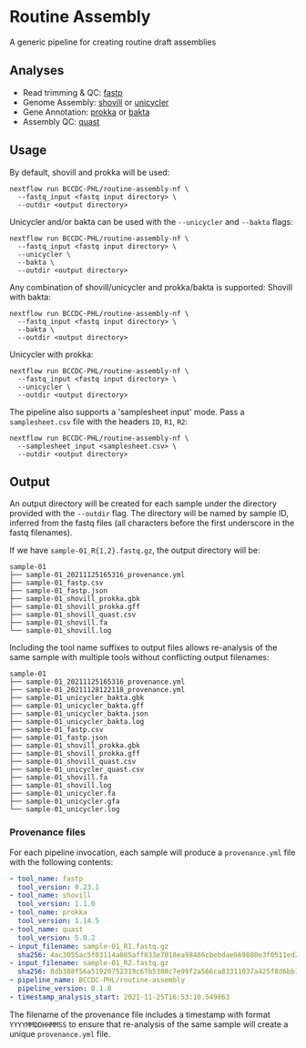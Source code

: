 # Routine Assembly
A generic pipeline for creating routine draft assemblies 

## Analyses

* Read trimming & QC: [fastp](https://github.com/OpenGene/fastp)
* Genome Assembly: [shovill](https://github.com/tseemann/shovill) or [unicycler](https://github.com/rrwick/Unicycler)
* Gene Annotation: [prokka](https://github.com/tseemann/prokka) or [bakta](https://github.com/oschwengers/bakta)
* Assembly QC: [quast](https://github.com/ablab/quast)

## Usage

By default, shovill and prokka will be used:
```
nextflow run BCCDC-PHL/routine-assembly-nf \
  --fastq_input <fastq input directory> \
  --outdir <output directory>
```

Unicycler and/or bakta can be used with the `--unicycler` and `--bakta` flags:
```
nextflow run BCCDC-PHL/routine-assembly-nf \
  --fastq_input <fastq input directory> \
  --unicycler \
  --bakta \
  --outdir <output directory>
```

Any combination of shovill/unicycler and prokka/bakta is supported:
Shovill with bakta:
```
nextflow run BCCDC-PHL/routine-assembly-nf \
  --fastq_input <fastq input directory> \
  --bakta \
  --outdir <output directory>
```

Unicycler with prokka:
```
nextflow run BCCDC-PHL/routine-assembly-nf \
  --fastq_input <fastq input directory> \
  --unicycler \
  --outdir <output directory>
```

The pipeline also supports a 'samplesheet input' mode. Pass a `samplesheet.csv` file with the headers `ID`, `R1`, `R2`:
```
nextflow run BCCDC-PHL/routine-assembly-nf \
  --samplesheet_input <samplesheet.csv> \
  --outdir <output directory>
```


## Output
An output directory will be created for each sample under the directory provided with the `--outdir` flag. The directory will be named by sample ID, inferred from
the fastq files (all characters before the first underscore in the fastq filenames).

If we have `sample-01_R{1,2}.fastq.gz`, the output directory will be:

```
sample-01
├── sample-01_20211125165316_provenance.yml
├── sample-01_fastp.csv
├── sample-01_fastp.json
├── sample-01_shovill_prokka.gbk
├── sample-01_shovill_prokka.gff
├── sample-01_shovill_quast.csv
├── sample-01_shovill.fa
└── sample-01_shovill.log
```

Including the tool name suffixes to output files allows re-analysis of the same sample with multiple tools without conflicting output filenames:

```
sample-01
├── sample-01_20211125165316_provenance.yml
├── sample-01_20211128122118_provenance.yml
├── sample-01_unicycler_bakta.gbk
├── sample-01_unicycler_bakta.gff
├── sample-01_unicycler_bakta.json
├── sample-01_unicycler_bakta.log
├── sample-01_fastp.csv
├── sample-01_fastp.json
├── sample-01_shovill_prokka.gbk
├── sample-01_shovill_prokka.gff
├── sample-01_shovill_quast.csv
├── sample-01_unicycler_quast.csv
├── sample-01_shovill.fa
├── sample-01_shovill.log
├── sample-01_unicycler.fa
├── sample-01_unicycler.gfa
└── sample-01_unicycler.log
```

### Provenance files
For each pipeline invocation, each sample will produce a `provenance.yml` file with the following contents:

```yml
- tool_name: fastp
  tool_version: 0.23.1
- tool_name: shovill
  tool_version: 1.1.0
- tool_name: prokka
  tool_version: 1.14.5
- tool_name: quast
  tool_version: 5.0.2
- input_filename: sample-01_R1.fastq.gz
  sha256: 4ac3055ac5f03114a005aff033e7018ea98486cbebdae669880e3f0511ed21bb
- input_filename: sample-01_R2.fastq.gz
  sha256: 8db388f56a51920752319c67b5308c7e99f2a566ca83311037a425f8d6bb1ecc
- pipeline_name: BCCDC-PHL/routine-assembly
  pipeline_version: 0.1.0
- timestamp_analysis_start: 2021-11-25T16:53:10.549863
```

The filename of the provenance file includes a timestamp with format `YYYYMMDDHHMMSS` to ensure that re-analysis of the same sample will create a unique `provenance.yml` file.
